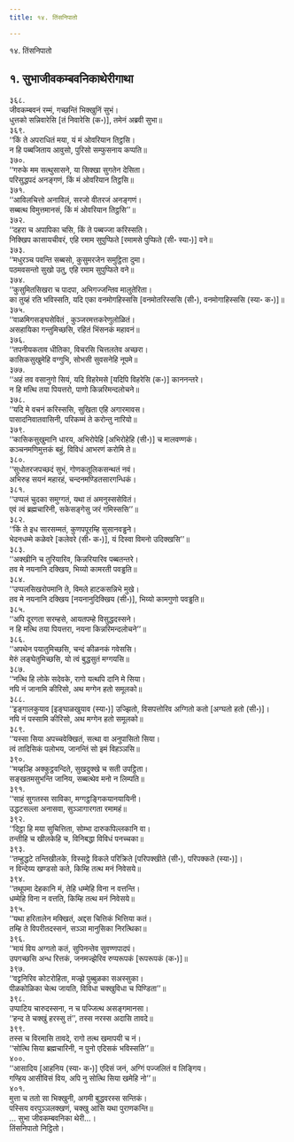 ```yaml
---
title: १४. तिंसनिपातो

---
```

१४. तिंसनिपातो  


## १. सुभाजीवकम्बवनिकाथेरीगाथा

३६८.  
जीवकम्बवनं रम्मं, गच्छन्तिं भिक्खुनिं सुभं।  
धुत्तको सन्निवारेसि [तं निवारेसि (क॰)], तमेनं अब्रवी सुभा॥  
३६९.  
‘‘किं ते अपराधितं मया, यं मं ओवरियान तिट्ठसि।  
न हि पब्बजिताय आवुसो, पुरिसो सम्फुसनाय कप्पति॥  
३७०.  
‘‘गरुके मम सत्थुसासने, या सिक्खा सुगतेन देसिता।  
परिसुद्धपदं अनङ्गणं, किं मं ओवरियान तिट्ठसि॥  
३७१.  
‘‘आविलचित्तो अनाविलं, सरजो वीतरजं अनङ्गणं।  
सब्बत्थ विमुत्तमानसं, किं मं ओवरियान तिट्ठसि’’॥  
३७२.  
‘‘दहरा च अपापिका चसि, किं ते पब्बज्जा करिस्सति।  
निक्खिप कासायचीवरं, एहि रमाम सुपुप्फिते [रमामसे पुप्फिते (सी॰ स्या॰)] वने॥  
३७३.  
‘‘मधुरञ्च पवन्ति सब्बसो, कुसुमरजेन समुट्ठिता दुमा।  
पठमवसन्तो सुखो उतु, एहि रमाम सुपुप्फिते वने॥  
३७४.  
‘‘कुसुमितसिखरा च पादपा, अभिगज्जन्तिव मालुतेरिता।  
का तुय्हं रति भविस्सति, यदि एका वनमोगहिस्ससि [वनमोतरिस्ससि (सी॰), वनमोगाहिस्ससि (स्या॰ क॰)]॥  
३७५.  
‘‘वाळमिगसङ्घसेवितं , कुञ्जरमत्तकरेणुलोळितं।  
असहायिका गन्तुमिच्छसि, रहितं भिंसनकं महावनं॥  
३७६.  
‘‘तपनीयकताव धीतिका, विचरसि चित्तलतेव अच्छरा।  
कासिकसुखुमेहि वग्गुभि, सोभसी सुवसनेहि नूपमे॥  
३७७.  
‘‘अहं तव वसानुगो सियं, यदि विहरेमसे [यदिपि विहरेसि (क॰)] काननन्तरे।  
न हि मत्थि तया पियत्तरो, पाणो किन्नरिमन्दलोचने॥  
३७८.  
‘‘यदि मे वचनं करिस्ससि, सुखिता एहि अगारमावस।  
पासादनिवातवासिनी, परिकम्मं ते करोन्तु नारियो॥  
३७९.  
‘‘कासिकसुखुमानि धारय, अभिरोपेहि [अभिरोहेहि (सी॰)] च मालवण्णकं।  
कञ्चनमणिमुत्तकं बहुं, विविधं आभरणं करोमि ते॥  
३८०.  
‘‘सुधोतरजपच्छदं सुभं, गोणकतूलिकसन्थतं नवं।  
अभिरुह सयनं महारहं, चन्दनमण्डितसारगन्धिकं।  
३८१.  
‘‘उप्पलं चुदका समुग्गतं, यथा तं अमनुस्ससेवितं।  
एवं त्वं ब्रह्मचारिनी, सकेसङ्गेसु जरं गमिस्ससि’’॥  
३८२.  
‘‘किं ते इध सारसम्मतं, कुणपपूरम्हि सुसानवड्ढने।  
भेदनधम्मे कळेवरे [कलेवरे (सी॰ क॰)], यं दिस्वा विमनो उदिक्खसि’’॥  
३८३.  
‘‘अक्खीनि च तुरियारिव, किन्नरियारिव पब्बतन्तरे।  
तव मे नयनानि दक्खिय, भिय्यो कामरती पवड्ढति॥  
३८४.  
‘‘उप्पलसिखरोपमानि ते, विमले हाटकसन्निभे मुखे।  
तव मे नयनानि दक्खिय [नयनानुदिक्खिय (सी॰)], भिय्यो कामगुणो पवड्ढति॥  
३८५.  
‘‘अपि दूरगता सरम्हसे, आयतपम्हे विसुद्धदस्सने।  
न हि मत्थि तया पियत्तरा, नयना किन्नरिमन्दलोचने’’॥  
३८६.  
‘‘अपथेन पयातुमिच्छसि, चन्दं कीळनकं गवेससि।  
मेरुं लङ्घेतुमिच्छसि, यो त्वं बुद्धसुतं मग्गयसि॥  
३८७.  
‘‘नत्थि हि लोके सदेवके, रागो यत्थपि दानि मे सिया।  
नपि नं जानामि कीरिसो, अथ मग्गेन हतो समूलको॥  
३८८.  
‘‘इङ्गालकुयाव [इङ्घाळखुयाव (स्या॰)] उज्झितो, विसपत्तोरिव अग्गितो कतो [अग्घतो हतो (सी॰)]।  
नपि नं पस्सामि कीरिसो, अथ मग्गेन हतो समूलको॥  
३८९.  
‘‘यस्सा सिया अपच्चवेक्खितं, सत्था वा अनुपासितो सिया।  
त्वं तादिसिकं पलोभय, जानन्तिं सो इमं विहञ्ञसि॥  
३९०.  
‘‘मय्हञ्हि अक्कुट्ठवन्दिते, सुखदुक्खे च सती उपट्ठिता।  
सङ्खतमसुभन्ति जानिय, सब्बत्थेव मनो न लिम्पति॥  
३९१.  
‘‘साहं सुगतस्स साविका, मग्गट्ठङ्गिकयानयायिनी।  
उद्धटसल्ला अनासवा, सुञ्ञागारगता रमामहं॥  
३९२.  
‘‘दिट्ठा हि मया सुचित्तिता, सोम्भा दारुकपिल्लकानि वा।  
तन्तीहि च खीलकेहि च, विनिबद्धा विविधं पनच्चका॥  
३९३.  
‘‘तम्हुद्धटे तन्तिखीलके, विस्सट्ठे विकले परिक्रिते [परिपक्खीते (सी॰), परिपक्कते (स्या॰)]।  
न विन्देय्य खण्डसो कते, किम्हि तत्थ मनं निवेसये॥  
३९४.  
‘‘तथूपमा देहकानि मं, तेहि धम्मेहि विना न वत्तन्ति।  
धम्मेहि विना न वत्तति, किम्हि तत्थ मनं निवेसये॥  
३९५.  
‘‘यथा हरितालेन मक्खितं, अद्दस चित्तिकं भित्तिया कतं।  
तम्हि ते विपरीतदस्सनं, सञ्ञा मानुसिका निरत्थिका॥  
३९६.  
‘‘मायं विय अग्गतो कतं, सुपिनन्तेव सुवण्णपादपं।  
उपगच्छसि अन्ध रित्तकं, जनमज्झेरिव रुप्परूपकं [रूपरूपकं (क॰)]॥  
३९७.  
‘‘वट्टनिरिव कोटरोहिता, मज्झे पुब्बुळका सअस्सुका।  
पीळकोळिका चेत्थ जायति, विविधा चक्खुविधा च पिण्डिता’’॥  
३९८.  
उप्पाटिय चारुदस्सना, न च पज्जित्थ असङ्गमानसा।  
‘‘हन्द ते चक्खुं हरस्सु तं’’, तस्स नरस्स अदासि तावदे॥  
३९९.  
तस्स च विरमासि तावदे, रागो तत्थ खमापयी च नं।  
‘‘सोत्थि सिया ब्रह्मचारिनी, न पुनो एदिसकं भविस्सति’’॥  
४००.  
‘‘आसादिय [आहनिय (स्या॰ क॰)] एदिसं जनं, अग्गिं पज्जलितं व लिङ्गिय।  
गण्हिय आसीविसं विय, अपि नु सोत्थि सिया खमेहि नो’’॥  
४०१.  
मुत्ता च ततो सा भिक्खुनी, अगमी बुद्धवरस्स सन्तिकं।  
पस्सिय वरपुञ्ञलक्खणं, चक्खु आसि यथा पुराणकन्ति॥  
… सुभा जीवकम्बवनिका थेरी…।  
तिंसनिपातो निट्ठितो।  